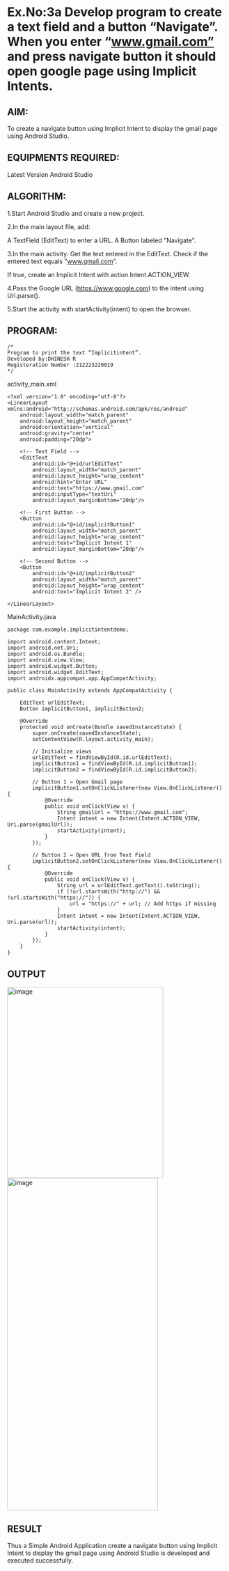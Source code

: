 # Ex.No:3a Develop program to create a text field and a button “Navigate”. When you enter “www.gmail.com” and press navigate button it should open google page using Implicit Intents.


## AIM:

To create a navigate button using Implicit Intent to display the gmail page using Android Studio.

## EQUIPMENTS REQUIRED:

Latest Version Android Studio

## ALGORITHM:
1.Start Android Studio and create a new project.

2.In the main layout file, add:

   A TextField (EditText) to enter a URL.
   A Button labeled "Navigate".

3.In the main activity:
    Get the text entered in the EditText.
    Check if the entered text equals "www.gmail.com".

If true, create an Implicit Intent with action Intent.ACTION_VIEW.

4.Pass the Google URL (https://www.google.com) to the intent using Uri.parse().

5.Start the activity with startActivity(intent) to open the browser.




## PROGRAM:
```
/*
Program to print the text “Implicitintent”.
Developed by:DHINESH R
Registeration Number :212223220019
*/
```

activity_main.xml
```
<?xml version="1.0" encoding="utf-8"?>
<LinearLayout xmlns:android="http://schemas.android.com/apk/res/android"
    android:layout_width="match_parent"
    android:layout_height="match_parent"
    android:orientation="vertical"
    android:gravity="center"
    android:padding="20dp">

    <!-- Text Field -->
    <EditText
        android:id="@+id/urlEditText"
        android:layout_width="match_parent"
        android:layout_height="wrap_content"
        android:hint="Enter URL"
        android:text="https://www.gmail.com"
        android:inputType="textUri"
        android:layout_marginBottom="20dp"/>

    <!-- First Button -->
    <Button
        android:id="@+id/implicitButton1"
        android:layout_width="match_parent"
        android:layout_height="wrap_content"
        android:text="Implicit Intent 1"
        android:layout_marginBottom="20dp"/>

    <!-- Second Button -->
    <Button
        android:id="@+id/implicitButton2"
        android:layout_width="match_parent"
        android:layout_height="wrap_content"
        android:text="Implicit Intent 2" />

</LinearLayout>
```
MainActivity.java
```
package com.example.implicitintentdemo;

import android.content.Intent;
import android.net.Uri;
import android.os.Bundle;
import android.view.View;
import android.widget.Button;
import android.widget.EditText;
import androidx.appcompat.app.AppCompatActivity;

public class MainActivity extends AppCompatActivity {

    EditText urlEditText;
    Button implicitButton1, implicitButton2;

    @Override
    protected void onCreate(Bundle savedInstanceState) {
        super.onCreate(savedInstanceState);
        setContentView(R.layout.activity_main);

        // Initialize views
        urlEditText = findViewById(R.id.urlEditText);
        implicitButton1 = findViewById(R.id.implicitButton1);
        implicitButton2 = findViewById(R.id.implicitButton2);

        // Button 1 → Open Gmail page
        implicitButton1.setOnClickListener(new View.OnClickListener() {
            @Override
            public void onClick(View v) {
                String gmailUrl = "https://www.gmail.com";
                Intent intent = new Intent(Intent.ACTION_VIEW, Uri.parse(gmailUrl));
                startActivity(intent);
            }
        });

        // Button 2 → Open URL from Text Field
        implicitButton2.setOnClickListener(new View.OnClickListener() {
            @Override
            public void onClick(View v) {
                String url = urlEditText.getText().toString();
                if (!url.startsWith("http://") && !url.startsWith("https://")) {
                    url = "https://" + url; // Add https if missing
                }
                Intent intent = new Intent(Intent.ACTION_VIEW, Uri.parse(url));
                startActivity(intent);
            }
        });
    }
}
```

## OUTPUT
<img width="358" height="439" alt="image" src="https://github.com/user-attachments/assets/0e3a3f45-7746-4163-b7e8-47c719282f64" />
<img width="346" height="764" alt="image" src="https://github.com/user-attachments/assets/6f255da6-070c-46df-8500-c6d4ad34d95d" />


## RESULT
Thus a Simple Android Application create a navigate button using Implicit Intent to display the gmail page using Android Studio is developed and executed successfully.



